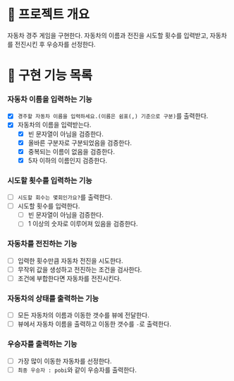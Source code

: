 # 💪 프로젝트 개요

자동차 경주 게임을 구현한다.
자동차의 이름과 전진을 시도할 횟수를 입력받고, 자동차를 전진시킨 후 우승자를 선정한다.

# 📝 구현 기능 목록

### 자동차 이름을 입력하는 기능

- [x] `경주할 자동차 이름을 입력하세요.(이름은 쉼표(,) 기준으로 구분)`를 출력한다.
- [x] 자동차의 이름을 입력받는다.
    - [x] 빈 문자열이 아님을 검증한다.
    - [x] 올바른 구분자로 구분되었음을 검증한다.
    - [x] 중복되는 이름이 없음을 검증한다.
    - [x] 5자 이하의 이름인지 검증한다.

### 시도할 횟수를 입력하는 기능

- [ ] `시도할 회수는 몇회인가요?`를 출력한다.
- [ ] 시도할 횟수를 입력한다.
    - [ ] 빈 문자열이 아님을 검증한다.
    - [ ] 1 이상의 숫자로 이루어져 있음을 검증한다.

### 자동차를 전진하는 기능

- [ ] 입력한 횟수만큼 자동차 전진을 시도한다.
- [ ] 무작위 값을 생성하고 전진하는 조건을 검사한다.
- [ ] 조건에 부합한다면 자동차를 전진시킨다.

### 자동차의 상태를 출력하는 기능

- [ ] 모든 자동차의 이름과 이동한 갯수를 뷰에 전달한다.
- [ ] 뷰에서 자동차 이름을 출력하고 이동한 갯수를 `-`로 출력한다.

### 우승자를 출력하는 기능

- [ ] 가장 많이 이동한 자동차를 선정한다.
- [ ] `최종 우승자 : pobi`와 같이 우승자를 출력한다. 
